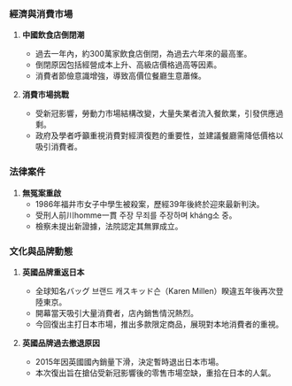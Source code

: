 ### 經濟與消費市場

1. **中國飲食店倒閉潮**  
   - 過去一年內，約300萬家飲食店倒閉，為過去六年來的最高峯。
   - 倒閉原因包括經營成本上升、高級店價格過高等因素。
   - 消費者節儉意識增強，導致高價位餐廳生意蕭條。

2. **消費市場挑戰**  
   - 受新冠影響，勞動力市場結構改變，大量失業者流入餐飲業，引發供應過剩。
   - 政府及學者呼籲重視消費對經濟復甦的重要性，並建議餐廳需降低價格以吸引消費者。

### 法律案件

1. **無冤案重啟**  
   - 1986年福井市女子中學生被殺案，歷經39年後終於迎來最新判決。
   - 受刑人前川homme一貫 주장 무죄를 주장하며 kháng소 중。
   - 檢察未提出新證據，法院認定其無罪成立。

### 文化與品牌動態

1. **英國品牌重返日本**  
   - 全球知名バッグ 브랜드 캐スキッド슨（Karen Millen）睽違五年後再次登陸東京。
   - 開幕當天吸引大量消費者，店內銷售情況熱烈。
   - 今回復出主打日本市場，推出多款限定商品，展現對本地消費者的重視。

2. **英國品牌過去撤退原因**  
   - 2015年因英國國內銷量下滑，決定暫時退出日本市場。
   - 本次復出旨在搶佔受新冠影響後的零售市場空缺，重拾在日本的人氣。
